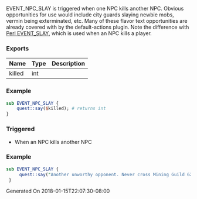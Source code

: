 EVENT_NPC_SLAY is triggered when one NPC kills another NPC.  Obvious opportunities for use would include city guards slaying newbie mobs, vermin being exterminated, etc.  Many of these flavor text opportunities are already covered with by the default-actions plugin.  Note the difference with [Perl EVENT_SLAY](https://github.com/EQEmu/Server/wiki/Perl-EVENT_SLAY), which is used when an NPC kills a player.

### Exports
**Name**|**Type**|**Description**
:-----|:-----|:-----
killed|int|
### Example
```perl
sub EVENT_NPC_SLAY {
	quest::say($killed); # returns int
}
```

### Triggered

* When an NPC kills another NPC

### Example

```perl
sub EVENT_NPC_SLAY {
     quest::say("Another unworthy opponent. Never cross Mining Guild 628!!");
 }
```

Generated On 2018-01-15T22:07:30-08:00